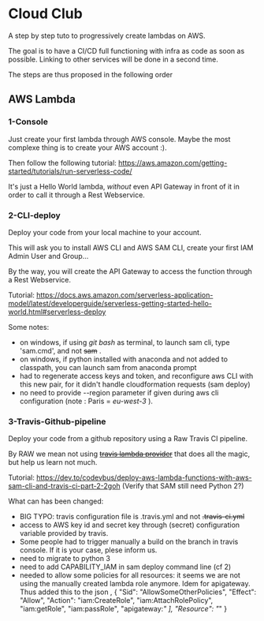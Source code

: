 # Cloud Club

A step by step tuto to progressively create lambdas on AWS.

The goal is to have a CI/CD full functioning with infra as code as soon as possible. Linking to other services 
will be done in a second time.

The steps are thus proposed in the following order

 ## AWS Lambda
 ### 1-Console
 Just create your first lambda through AWS console. Maybe the most
 complexe thing is to create your AWS account :).
 
 Then follow the following tutorial: https://aws.amazon.com/getting-started/tutorials/run-serverless-code/
 
 It's just a Hello World lambda, *without* even API Gateway in front of it in order to
 call it through a Rest Webservice.

### 2-CLI-deploy
Deploy your code from your local machine to your account.

This will ask you to install AWS CLI and AWS SAM CLI, 
 create your first IAM Admin User and Group...

By the way, you will create the API Gateway to access the function through a Rest Webservice.

Tutorial: https://docs.aws.amazon.com/serverless-application-model/latest/developerguide/serverless-getting-started-hello-world.html#serverless-deploy

Some notes:
- on windows, if using *git bash* as terminal, to launch sam cli, type 'sam.cmd', and not ~~sam~~ .
- on windows, if python installed with anaconda and not added to classpath, you can launch sam from anaconda prompt
- had to regenerate access keys and token, and reconfigure aws CLI with this new pair, for it didn't handle cloudformation requests (sam deploy) 
- no need to provide --region parameter if given during aws cli configuration (note : Paris = _eu-west-3_ ).

### 3-Travis-Github-pipeline
Deploy your code from a github repository using a Raw Travis CI pipeline.

By RAW we mean not using [~~travis lambda provider~~](https://docs.travis-ci.com/user/deployment/lambda/) that does all the magic, but help us learn not much.

Tutorial: https://dev.to/codevbus/deploy-aws-lambda-functions-with-aws-sam-cli-and-travis-ci-part-2-2goh
(Verify that SAM still need Python 2?)

What can has been changed:
- BIG TYPO: travis configuration file is .travis.yml and not ~~.travis-ci.yml~~ 
- access to AWS key id and secret key through (secret) configuration variable provided by travis.
- Some people had to trigger manually a build on the branch in travis console. If it is your case, plese inform us.
- need to migrate to python 3
- need to add CAPABILITY_IAM in sam deploy command line (cf 2)
- needed to allow some policies for all resources: it seems we are not using the manually created lambda role anymore. Idem for apigateway. Thus added this to the json
		,
        {
            "Sid": "AllowSomeOtherPolicies",
            "Effect": "Allow",
            "Action": 
                "iam:CreateRole",
                "iam:AttachRolePolicy",
				"iam:getRole",
				"iam:passRole",
				"apigateway:*"
            ],
            "Resource": "*"
        }
